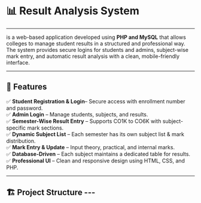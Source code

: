 
# 📊 Result Analysis System  
----------------------
is a web-based application developed using **PHP and MySQL** that allows colleges to manage student results in a structured and professional way.  
The system provides secure logins for students and admins, subject-wise mark entry, and automatic result analysis with a clean, mobile-friendly interface.  

--------------------------
## 🚀 Features  

✅ **Student Registration & Login**– Secure access with enrollment number and password.  
✅ **Admin Login** – Manage students, subjects, and results.  
✅ **Semester-Wise Result Entry** – Supports CO1K to CO6K with subject-specific mark sections.  
✅ **Dynamic Subject List** – Each semester has its own subject list & mark distribution.  
✅ **Mark Entry & Update** – Input theory, practical, and internal marks.  
✅ **Database-Driven** – Each subject maintains a dedicated table for results.  
✅ **Professional UI** – Clean and responsive design using HTML, CSS, and PHP.  

---

## 🏗️ Project Structure  ---

